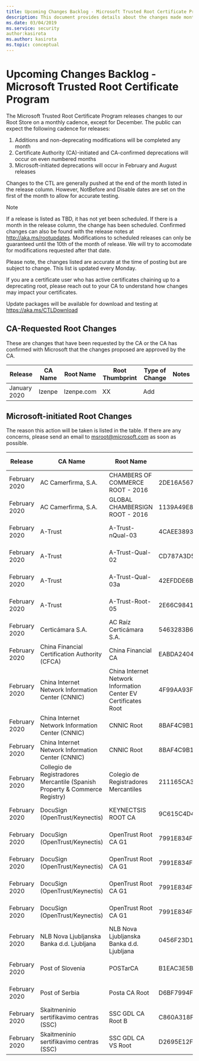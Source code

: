 ```yaml
---
title: Upcoming Changes Backlog - Microsoft Trusted Root Certificate Program
description: This document provides details about the changes made monthly to the root store.
ms.date: 03/04/2019
ms.service: security
author:kasirota
ms.author: kasirota
ms.topic: conceptual
---
```


# Upcoming Changes Backlog - Microsoft Trusted Root Certificate Program

The Microsoft Trusted Root Certificate Program releases changes to our Root Store on a monthly cadence, except for December. The public can expect the following cadence for releases: 
1.	Additions and non-deprecating modifications will be completed any month
2.	Certificate Authority (CA)-initiated and CA-confirmed deprecations will occur on even numbered months
3.	Microsoft-initiated deprecations will occur in February and August releases

Changes to the CTL are generally pushed at the end of the month listed in the release column. However, NotBefore and Disable dates are set on the first of the month to allow for accurate testing.
 
 
 > [!NOTE]
 > If a release is listed as TBD, it has not yet been scheduled. If there is a month in the release column, the change has been scheduled. Confirmed changes can also be found with the release notes at <http://aka.ms/rootupdates>. 
 > Modifications to scheduled releases can only be guaranteed until the 10th of the month of release. We will try to accomodate for modifications requested after that date.


Please note, the changes listed are accurate at the time of posting but are subject to change. This list is updated every Monday. 

If you are a certificate user who has active certificates chaining up to a deprecating root,  please reach out to your CA to understand how changes may impact your certificates. 

Update packages will be available for download and testing at <https://aka.ms/CTLDownload> 

## CA-Requested Root Changes 
These are changes that have been requested by the CA or the CA has confirmed with Microsoft that the changes proposed are approved by the CA. 

| Release |	CA Name 	| Root Name | Root Thumbprint | Type of Change | Notes | 
|---|---|---|---|---|---|
| January 2020 | Izenpe | Izenpe.com | XX | Add |  |




## Microsoft-initiated Root Changes 

The reason this action will be taken is listed in the table. If there are any concerns, please send an email to msroot@microsoft.com as soon as possible. 

| Release |	CA Name 	| Root Name | Root Thumbprint | Type of Change | Reason for deprecation | 
|---|---|---|---|---|---|
| February 2020 | AC Camerfirma, S.A.| CHAMBERS OF COMMERCE ROOT - 2016 | 2DE16A5677BACA39E1D68C30DCB14ABE22A6179B | NotBefore | Audits > 1 old on CCADB. |
| February 2020 | AC Camerfirma, S.A.| GLOBAL CHAMBERSIGN ROOT - 2016 | 1139A49E8484AAF2D90D985EC4741A65DD5D94E2 | NotBefore | Audits > 1 old on CCADB. |
| February 2020 | A-Trust | 	A-Trust-nQual-03 |	4CAEE38931D19AE73B31AA75CA33D621290FA75E | NotBefore | Audits > 1 old on CCADB. |
| February 2020 | A-Trust | 	A-Trust-Qual-02 |		CD787A3D5CBA8207082848365E9ACDE9683364D8| NotBefore | Audits > 1 old on CCADB. |
| February 2020 | A-Trust | 	A-Trust-Qual-03a |		42EFDDE6BFF35ED0BAE6ACDD204C50AE86C4F4FA| NotBefore | Audits > 1 old on CCADB. |
| February 2020 | A-Trust | 	A-Trust-Root-05 |		2E66C9841181C08FB1DFABD4FF8D5CC72BE08F02| NotBefore | Audits > 1 old on CCADB. |
| February 2020 | Certicámara S.A. | 	AC Raíz Certicámara S.A.	 | 	5463283B6793FF55277CEDE39098E80422F912F7 | NotBefore | Audits > 1 old on CCADB. |
| February 2020 | China Financial Certification Authority (CFCA)	| China Financial CA | 	EABDA240440ABBD694930A01D09764C6C2D77966 | NotBefore | Audits > 1 old on CCADB. |
| February 2020 | China Internet Network Information Center (CNNIC) | China Internet Network Information Center EV Certificates Root | 4F99AA93FB2BD13726A1994ACE7FF005F2935D1E | NotBefore | Audits > 1 old on CCADB. |
| February 2020 | China Internet Network Information Center (CNNIC) | CNNIC Root | 8BAF4C9B1DF02A92F7DA128EB91BACF498604B6F | NotBefore | Audits > 1 old on CCADB. |
| February 2020 | China Internet Network Information Center (CNNIC) | CNNIC Root | 8BAF4C9B1DF02A92F7DA128EB91BACF498604B6F | NotBefore | Audits > 1 old on CCADB. |
| February 2020 | Collegio de Registradores Mercantile (Spanish Property & Commerce Registry)  | 	Colegio de Registradores Mercantiles	 | 211165CA379FBB5ED801E31C430A62AAC109BCB4 | NotBefore | Audits > 1 old on CCADB. |
| February 2020 | DocuSign (OpenTrust/Keynectis) | 	KEYNECTSIS ROOT CA | 	9C615C4D4D85103A5326C24DBAEAE4A2D2D5CC97 | NotBefore | Audits > 1 old on CCADB. |
| February 2020 | DocuSign (OpenTrust/Keynectis)  | 		OpenTrust Root CA G1	 | 	7991E834F7E2EEDD08950152E9552D14E958D57E | NotBefore | Audits > 1 old on CCADB. |
| February 2020 | DocuSign (OpenTrust/Keynectis)  | 		OpenTrust Root CA G1	 | 	7991E834F7E2EEDD08950152E9552D14E958D57E | NotBefore | Audits > 1 old on CCADB. |
| February 2020 | DocuSign (OpenTrust/Keynectis)  | 		OpenTrust Root CA G1	 | 	7991E834F7E2EEDD08950152E9552D14E958D57E | NotBefore | Audits > 1 old on CCADB. |
 | February 2020 | DocuSign (OpenTrust/Keynectis)  | 		OpenTrust Root CA G1	 | 	7991E834F7E2EEDD08950152E9552D14E958D57E | NotBefore | Audits > 1 old on CCADB. |
| February 2020 | NLB Nova Ljubljanska Banka d.d. Ljubljana | NLB Nova Ljubljanska Banka d.d. Ljubljana | 0456F23D1E9C43AECB0D807F1C0647551A05F456 | NotBefore | Audits > 1 old on CCADB. |
| February 2020 | Post of Slovenia | POSTarCA | B1EAC3E5B82476E9D50B1EC67D2CC11E12E0B491 | NotBefore | Audits > 1 old on CCADB. |
| February 2020 | Post of Serbia | Posta CA Root | D6BF7994F42BE5FA29DA0BD7587B591F47A44F22 | NotBefore | Audits > 1 old on CCADB. |
| February 2020 | Skaitmeninio sertifikavimo centras (SSC) | SSC GDL CA Root B | C860A318FCF5B7130B1007AD7F614A40FFFF185F | NotBefore | Audits > 1 old on CCADB. |
| February 2020 | Skaitmeninio sertifikavimo centras (SSC) | SSC GDL CA VS Root | D2695E12F592E9C8EE2A4CB8D55E295FEE6B2D31 | NotBefore | Audits > 1 old on CCADB. |
